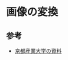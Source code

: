 # 画像の変換





## 参考

- [京都産業大学の資料](http://www.cc.kyoto-su.ac.jp/~kano/Processing/chapter2/processing2_1.html)
